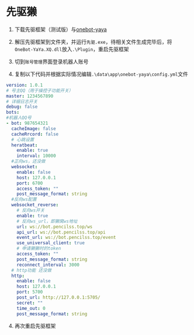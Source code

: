 # 先驱獭

1) 下载先驱框架（测试版）与[onebot-yaya](https://github.com/Yiwen-Chan/OneBot-YaYa/releases)

2) 解压先驱框架到文件夹，并运行`先驱.exe`，待相关文件生成完毕后，将`OneBot-YaYa.XQ.dll`放入`.\Plugin`，重启先驱框架

3) 切到`账号管理`界面登录机器人账号

3) 复制以下代码并根据实际情况编辑`.\data\app\onebot-yaya\config.yml`文件

````yaml
version: 1.0.1
# 号主QQ（用于操控子功能开关）
master: 1234567890
# 详细日志开关
debug: false
bots:
#机器人QQ号
- bot: 987654321
  cacheImage: false
  cacheRrcord: false
  # 心跳设置
  heratbeat:
    enable: true
    interval: 10000
  #正向ws，还没做
  websocket:
    enable: false
    host: 127.0.0.1
    port: 6700
    access_token: ""
    post_message_format: string
  #反向ws配置
  websocket_reverse:
    # 反向ws开关
    enable: true
    # 反向ws_url，即獭窝ws地址
    url: ws://bot.pencilss.top/ws
    api_url: ws://bot.pencilss.top/api
    event_url: ws://bot.pencilss.top/event
    use_universal_client: true
    # 申请獭獭时的token
    access_token: ""
    post_message_format: string
    reconnect_interval: 3000
  # http功能 还没做
  http:
    enable: false
    host: 127.0.0.1
    port: 5700
    post_url: http://127.0.0.1:5705/
    secret: ""
    time_out: 0
    post_message_format: string

````

4) 再次重启先驱框架